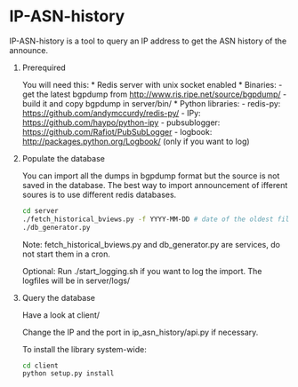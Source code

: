 IP-ASN-history
==============

IP-ASN-history is a tool to query an IP address to get the ASN history of the announce.

1.  Prerequired

    You will need this:
        * Redis server with unix socket enabled
        * Binaries:
            - get the latest bgpdump from http://www.ris.ripe.net/source/bgpdump/
            - build it and copy bgpdump in server/bin/
        * Python libraries:
            - redis-py: https://github.com/andymccurdy/redis-py/
            - IPy: https://github.com/haypo/python-ipy
            - pubsublogger: https://github.com/Rafiot/PubSubLogger
            - logbook: http://packages.python.org/Logbook/ (only if you want to log)

2.  Populate the database

    You can import all the dumps in bgpdump format but the source is not saved in
    the database. The best way to import announcement of ifferent soures is to use
    different redis databases.

    ```bash
    cd server
    ./fetch_historical_bviews.py -f YYYY-MM-DD # date of the oldest file to download
    ./db_generator.py
    ```

    Note: fetch_historical_bviews.py and db_generator.py are services, do not start them in a cron.

    Optional: Run ./start_logging.sh if you want to log the import.
    The logfiles will be in server/logs/

3.  Query the database

    Have a look at client/

    Change the IP and the port in ip_asn_history/api.py if necessary.

    To install the library system-wide:

    ```bash
    cd client
    python setup.py install
    ```
